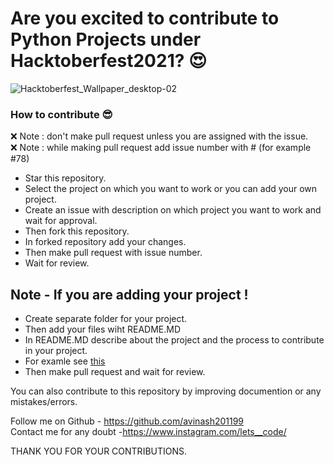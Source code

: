 # Are you excited to contribute to Python Projects under Hacktoberfest2021? 😍

![Hacktoberfest_Wallpaper_desktop-02](https://user-images.githubusercontent.com/59393136/135513229-89dbc17d-09fc-4dee-90a7-9ec26e4c9e3f.png)

### How to contribute 😎<br>

❌ Note : don't make pull request unless you are assigned with the issue.<br>
❌ Note : while making pull request add issue number with # (for example #78)

* Star this repository.
* Select the project on which you want to work or you can add your own project.
* Create an issue with description on which project you want to work and wait for approval.
* Then fork this repository.
* In forked repository add your changes.
* Then make pull request with issue number.
* Wait for review.

## Note - If you are adding your project !

* Create separate folder for your project.
* Then add your files wiht README.MD
* In README.MD describe about the project and the process to contribute in your project.
* For examle see [this](https://github.com/avinash201199/Python-projects-/tree/main/Among_Us)
* Then make pull request and wait for review.

You can also contribute to this repository by improving documention or any mistakes/errors. <br>

Follow me on Github - https://github.com/avinash201199 <br>
Contact me for any doubt -https://www.instagram.com/lets__code/ <br>

THANK YOU FOR YOUR CONTRIBUTIONS. 
